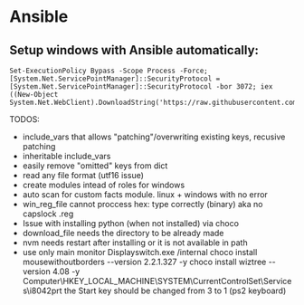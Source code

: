 # Ansible

## Setup windows with Ansible automatically:

```
Set-ExecutionPolicy Bypass -Scope Process -Force; [System.Net.ServicePointManager]::SecurityProtocol = [System.Net.ServicePointManager]::SecurityProtocol -bor 3072; iex ((New-Object System.Net.WebClient).DownloadString('https://raw.githubusercontent.com/YoraiLevi/MyFuckingWikiOfEverything/master/Ansible/automatedSetup.ps1'))
```

TODOS:

* include_vars that allows "patching"/overwriting existing keys, recusive patching
* inheritable include_vars
* easily remove "omitted" keys from dict
* read any file format (utf16 issue)
* create modules intead of roles for windows
* auto scan for custom facts module. linux + windows with no error
* win_reg_file cannot proccess hex: type correctly (binary) aka no capslock .reg
* Issue with installing python (when not installed) via choco
* download_file needs the directory to be already made
* nvm needs restart after installing or it is not available in path
* use only main monitor Displayswitch.exe /internal
choco install mousewithoutborders --version 2.2.1.327 -y
choco install wiztree --version 4.08 -y
Computer\HKEY_LOCAL_MACHINE\SYSTEM\CurrentControlSet\Services\i8042prt the Start key should be changed from 3 to 1 (ps2 keyboard)
